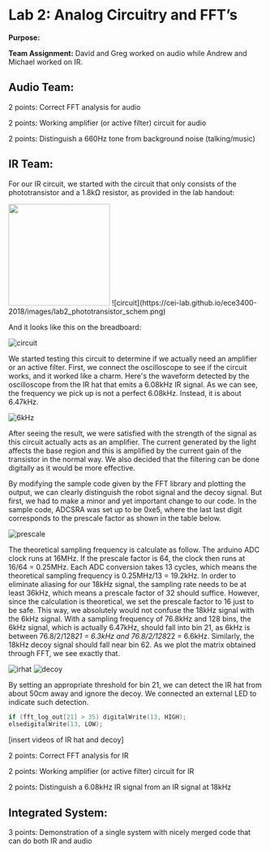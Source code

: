 #  Lab 2: Analog Circuitry and FFT’s

**Purpose:**

**Team Assignment:** David and Greg worked on audio while Andrew and Michael worked on IR.

## Audio Team:

2 points: Correct FFT analysis for audio

2 points: Working amplifier (or active filter) circuit for audio

2 points: Distinguish a 660Hz tone from background noise (talking/music)

## IR Team:

For our IR circuit, we started with the circuit that only consists of the phototransistor and a 1.8kΩ resistor, as provided in the lab handout:

<img src="https://cei-lab.github.io/ece3400-2018/images/lab2_phototransistor_schem.png" width="200"/>
![circuit](https://cei-lab.github.io/ece3400-2018/images/lab2_phototransistor_schem.png)

And it looks like this on the breadboard:

![circuit](https://user-images.githubusercontent.com/42748229/46548398-fa06c080-c89c-11e8-80ef-c81fa1885d85.png)

We started testing this circuit to determine if we actually need an amplifier or an active filter. First, we connect the oscilloscope to see if the circuit works, and it worked like a charm. Here's the waveform detected by the oscilloscope from the IR hat that emits a 6.08kHz IR signal. As we can see, the frequency we pick up is not a perfect 6.08kHz. Instead, it is about 6.47kHz.

![6kHz](https://user-images.githubusercontent.com/42748229/46548656-b2346900-c89d-11e8-9019-e88dd62f9795.jpeg)

After seeing the result, we were satisfied with the strength of the signal as this circuit actually acts as an amplifier. The current generated by the light affects the base region and this is amplified by the current gain of the transistor in the normal way. We also decided that the filtering can be done digitally as it would be more effective.

By modifying the sample code given by the FFT library and plotting the output, we can clearly distinguish the robot signal and the decoy signal. But first, we had to make a minor and yet important change to our code. In the sample code, ADCSRA was set up to be 0xe5, where the last last digit corresponds to the prescale factor as shown in the table below.

![prescale](https://user-images.githubusercontent.com/42748229/46558523-60024080-c8bb-11e8-8624-8f1513b950d4.png)

The theoretical sampling frequency is calculate as follow. The arduino ADC clock runs at 16MHz. If the prescale factor is 64, the clock then runs at 16/64 = 0.25MHz. Each ADC conversion takes 13 cycles, which means the theoretical sampling frequency is 0.25MHz/13 = 19.2kHz. In order to eliminate aliasing for our 18kHz signal, the sampling rate needs to be at least 36kHz, which means a prescale factor of 32 should suffice. However, since the calculation is theoretical, we set the prescale factor to 16 just to be safe. This way, we absolutely would not confuse the 18kHz signal with the 6kHz signal. With a sampling frequency of 76.8kHz and 128 bins, the 6kHz signal, which is actually 6.47kHz, should fall into bin 21, as 6kHz is between 76.8/2/128*21 = 6.3kHz and 76.8/2/128*22 = 6.6kHz. Similarly, the 18kHz decoy signal should fall near bin 62. As we plot the matrix obtained through FFT, we see exactly that.

![irhat](https://user-images.githubusercontent.com/42748229/46559383-3565b700-c8be-11e8-998c-e61b1a442d93.png)
![decoy](https://user-images.githubusercontent.com/42748229/46559389-3bf42e80-c8be-11e8-90a9-d87d710551df.png)

By setting an appropriate threshold for bin 21, we can detect the IR hat from about 50cm away and ignore the decoy. We connected an external LED to indicate such detection.

```cpp
if (fft_log_out[21] > 35) digitalWrite(13, HIGH);
elsedigitalWrite(13, LOW);
```

[insert videos of IR hat and decoy]

2 points: Correct FFT analysis for IR

2 points: Working amplifier (or active filter) circuit for IR

2 points: Distinguish a 6.08kHz IR signal from an IR signal at 18kHz

## Integrated System:

3 points: Demonstration of a single system with nicely merged code that can do both IR and audio
